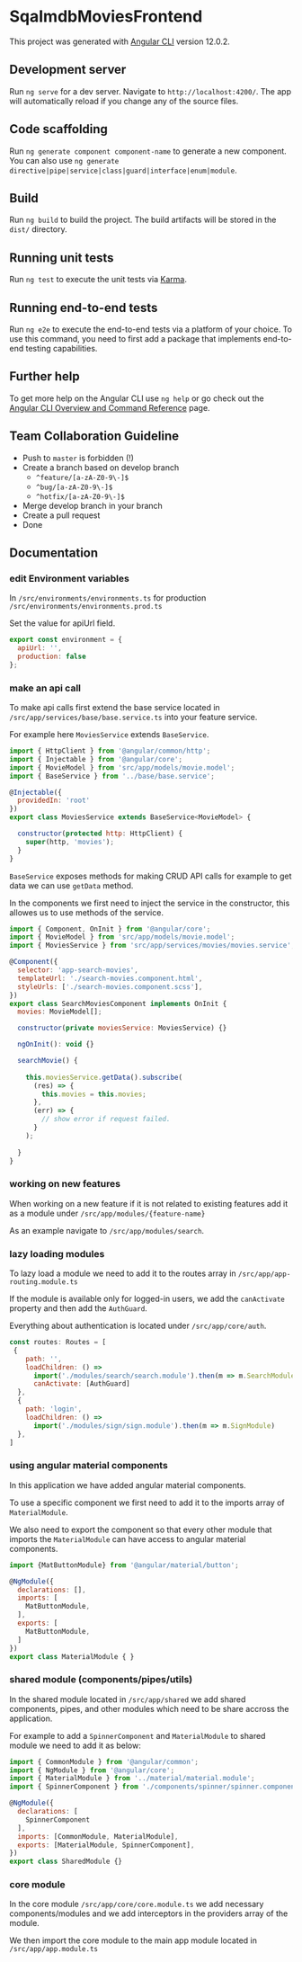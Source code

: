 # SqaImdbMoviesFrontend

This project was generated with [Angular CLI](https://github.com/angular/angular-cli) version 12.0.2.

## Development server

Run `ng serve` for a dev server. Navigate to `http://localhost:4200/`. The app will automatically reload if you change any of the source files.

## Code scaffolding

Run `ng generate component component-name` to generate a new component. You can also use `ng generate directive|pipe|service|class|guard|interface|enum|module`.

## Build

Run `ng build` to build the project. The build artifacts will be stored in the `dist/` directory.

## Running unit tests

Run `ng test` to execute the unit tests via [Karma](https://karma-runner.github.io).

## Running end-to-end tests

Run `ng e2e` to execute the end-to-end tests via a platform of your choice. To use this command, you need to first add a package that implements end-to-end testing capabilities.

## Further help

To get more help on the Angular CLI use `ng help` or go check out the [Angular CLI Overview and Command Reference](https://angular.io/cli) page.

## Team Collaboration Guideline
- Push to ```master``` is forbidden (!)
- Create a branch based on develop branch
    - ```^feature/[a-zA-Z0-9\-]$```
    - ```^bug/[a-zA-Z0-9\-]$```
    - ```^hotfix/[a-zA-Z0-9\-]$```
- Merge develop branch in your branch
- Create a pull request
- Done

## Documentation

### edit Environment variables

In `/src/environments/environments.ts` for production `/src/environments/environments.prod.ts`

Set the value for apiUrl field.

```javascript
export const environment = {
  apiUrl: '',
  production: false
};
```
### make an api call

To make api calls first extend the base service located in `/src/app/services/base/base.service.ts` into your feature service.

For example here `MoviesService` extends `BaseService`.

```javascript
import { HttpClient } from '@angular/common/http';
import { Injectable } from '@angular/core';
import { MovieModel } from 'src/app/models/movie.model';
import { BaseService } from '../base/base.service';

@Injectable({
  providedIn: 'root'
})
export class MoviesService extends BaseService<MovieModel> {

  constructor(protected http: HttpClient) { 
    super(http, 'movies');
  }
}
```

`BaseService` exposes methods for making CRUD API calls for example to get data we can use `getData` method.

In the components we first need to inject the service in the constructor, this allowes us to use methods of the service.

```javascript
import { Component, OnInit } from '@angular/core';
import { MovieModel } from 'src/app/models/movie.model';
import { MoviesService } from 'src/app/services/movies/movies.service';

@Component({
  selector: 'app-search-movies',
  templateUrl: './search-movies.component.html',
  styleUrls: ['./search-movies.component.scss'],
})
export class SearchMoviesComponent implements OnInit {
  movies: MovieModel[];

  constructor(private moviesService: MoviesService) {}

  ngOnInit(): void {}

  searchMovie() {
   
    this.moviesService.getData().subscribe(
      (res) => {
        this.movies = this.movies;
      },
      (err) => {
        // show error if request failed.
      }
    );
    
  }
}
```
### working on new features

When working on a new feature if it is not related to existing features add it as a module under `/src/app/modules/{feature-name}`

As an example navigate to `/src/app/modules/search`.

### lazy loading modules

To lazy load a module we need to add it to the routes array in `/src/app/app-routing.module.ts`

If the module is available only for logged-in users, we add the `canActivate` property and then add the `AuthGuard`.

Everything about authentication is located under `/src/app/core/auth`.

```javascript
const routes: Routes = [
 {
    path: '',
    loadChildren: () =>
      import('./modules/search/search.module').then(m => m.SearchModule),
      canActivate: [AuthGuard]
  },
  {
    path: 'login',
    loadChildren: () =>
      import('./modules/sign/sign.module').then(m => m.SignModule)
  },
]
```
### using angular material components

In this application we have added angular material components.

To use a specific component we first need to add it to the imports array of `MaterialModule`.

We also need to export the component so that every other module that imports the `MaterialModule` can have access to angular material components.

```javascript
import {MatButtonModule} from '@angular/material/button';

@NgModule({
  declarations: [],
  imports: [
    MatButtonModule,
  ],
  exports: [
    MatButtonModule,
  ]
})
export class MaterialModule { }

```

### shared module (components/pipes/utils)

In the shared module located in `/src/app/shared` we add shared components, pipes, and other modules which need to be share accross the application.

For example to add a `SpinnerComponent` and `MaterialModule` to shared module we need to add it as below:

```javascript
import { CommonModule } from '@angular/common';
import { NgModule } from '@angular/core';
import { MaterialModule } from '../material/material.module';
import { SpinnerComponent } from './components/spinner/spinner.component';

@NgModule({
  declarations: [
    SpinnerComponent
  ],
  imports: [CommonModule, MaterialModule],
  exports: [MaterialModule, SpinnerComponent],
})
export class SharedModule {}
```

### core module

In the core module `/src/app/core/core.module.ts` we add necessary components/modules and we add interceptors in the providers array of the module.

We then import the core module to the main app module located in `/src/app/app.module.ts`
